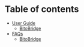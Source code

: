 # Table of contents

* [User Guide](README.md)
  * [BitoBridge](user-guide/bitobridge.md)
* [FAQs](faqs/README.md)
  * [BitoBridge](faqs/bitobridge.md)
